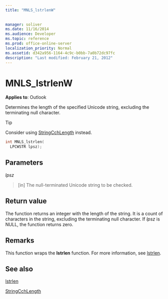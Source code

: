 ```yaml
---
title: "MNLS_lstrlenW"
 
 
manager: soliver
ms.date: 11/16/2014
ms.audience: Developer
ms.topic: reference
ms.prod: office-online-server
localization_priority: Normal
ms.assetid: d342a956-1164-4c9c-b0bb-7a0b72dc97fc
description: "Last modified: February 21, 2012"
---
```


# MNLS_lstrlenW

  
  
**Applies to**: Outlook 
  
Determines the length of the specified Unicode string, excluding the terminating null character.
  
> [!TIP]
> Consider using [StringCchLength](http://msdn.microsoft.com/en-us/library/ms647539%28VS.85%29.aspx) instead. 
  
```cpp
int MNLS_lstrlen(
  LPCWSTR lpsz);
```

## Parameters

 _lpsz_
  
> [in] The null-terminated Unicode string to be checked.
    
## Return value

The function returns an integer with the length of the string. It is a count of characters in the string, excluding the terminating null character. If  _lpsz_ is NULL, the function returns zero. 
  
## Remarks

This function wraps the **lstrlen** function. For more information, see [lstrlen](http://msdn.microsoft.com/en-us/library/ms647492%28VS.85%29.aspx).
  
## See also



[lstrlen](http://msdn.microsoft.com/en-us/library/ms647492%28VS.85%29.aspx)
  
[StringCchLength](http://msdn.microsoft.com/en-us/library/ms647539%28VS.85%29.aspx)

